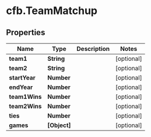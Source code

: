 # cfb.TeamMatchup

## Properties
Name | Type | Description | Notes
------------ | ------------- | ------------- | -------------
**team1** | **String** |  | [optional] 
**team2** | **String** |  | [optional] 
**startYear** | **Number** |  | [optional] 
**endYear** | **Number** |  | [optional] 
**team1Wins** | **Number** |  | [optional] 
**team2Wins** | **Number** |  | [optional] 
**ties** | **Number** |  | [optional] 
**games** | **[Object]** |  | [optional] 


